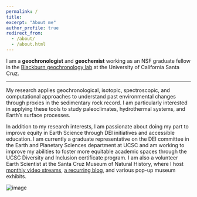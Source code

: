 ```yaml
---
permalink: /
title: 
excerpt: "About me"
author_profile: true
redirect_from:
  - /about/
  - /about.html
---
```


I am a **geochronologist** and **geochemist** working as an NSF graduate fellow in the [Blackburn geochronology lab](https://ucscgeochronology.sites.ucsc.edu/) at the University of California Santa Cruz.

---

My research applies geochronological, isotopic, spectroscopic, and computational approaches to understand past environmental changes through proxies in the sedimentary rock record.  I am particularly interested in applying these tools to study paleoclimates, hydrothermal systems, and Earth’s surface processes.

In addition to my research interests, I am passionate about doing my part to improve equity in Earth Science through DEI initiatives and accessible education. I am currently a graduate representative on the DEI committee in the Earth and Planetary Sciences department at UCSC and am working to improve my abilities to foster more equitable academic spaces through the UCSC Diversity and Inclusion certificate program. I am also a volunteer Earth Scientist at the Santa Cruz Museum of Natural History, where I host [monthly video streams](https://www.santacruzmuseum.org/category/rockin-pop-up/), [a recurring blog](https://www.santacruzmuseum.org/category/virtual-museum/rock-record/), and various pop-up museum exhibits. 

![image](https://user-images.githubusercontent.com/10478870/138908479-1cad751b-3c1d-4abc-a8e9-c8db1313d0d1.png)
